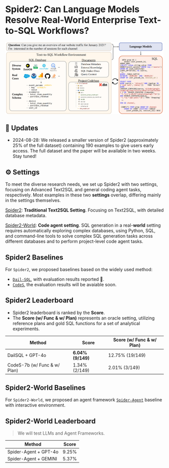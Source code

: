 # Spider2: Can Language Models Resolve Real-World Enterprise Text-to-SQL Workflows?

![Local Image](./assets/Spider2.png)

## 📢 Updates

- 2024-08-28: We released a smaller version of Spider2 (approximately 25% of the full dataset) containing 190 examples to give users early access. The full dataset and the paper will be available in two weeks. Stay tuned! 


## ⚙️ Settings

To meet the diverse research needs, we set up Spider2 with two settings, focusing on Advanced Text2SQL and general coding agent tasks, respectively. Most examples in these two **settings** overlap, differing mainly in the settings themselves.

[Spider2](https://github.com/xlang-ai/spider2/tree/main/spider2): **Traditional Text2SQL Setting**. Focusing on Text2SQL, with detailed database metadata.

[Spider2-World](https://github.com/xlang-ai/spider2/tree/main/spider2-world): **Code agent setting**. SQL generation in a real-**world** setting requires automatically exploring complex databases, using Python, SQL, and command-line tools to solve complex SQL generation tasks across different databases and to perform project-level code agent tasks.


## Spider2 Baselines

For `Spider2`, we proposed baselines based on the widely used method: 
- [`Dail-SQL`](https://github.com/xlang-ai/spider2/blob/main/spider2-baselines/DailSQL/README.md), with evaluation results reported :test_tube:.
- [`CodeS`](https://github.com/xlang-ai/spider2/tree/main/spider2-baselines/CodeS/README.md), the evaluation results will be avaiable soon.


## Spider2 Leaderboard

- Spider2 leaderboard is ranked by the **Score**. 
- The **Score (w/ Func & w/ Plan)** represents an oracle setting, utilizing reference plans and gold SQL functions for a set of analytical experiments.



| Method                  | Score   |    Score  (w/ Func & w/ Plan)     |
| -------------------------- | ---- | -------------------------
| DailSQL + GPT-4o |  **6.04% (9/149)** |   12.75% (19/149)        |
| CodeS-7b  (w/ Func & w/ Plan)        | 1.34% (2/149) |   2.01% (3/149)            |




## Spider2-World Baselines
For `Spider2-World`, we proposed an agent framework [`Spider-Agent`](https://github.com/xlang-ai/spider2/tree/main/spider-agent) baseline with interactive environment. 



## Spider2-World Leaderboard

> We will test LLMs and Agent Frameworks.


| Method                     | Score |
| -------------------------- | ---- |
| Spider-Agent + GPT-4o   | 9.25% |
| Spider-Agent + GEMINI   | 5.37% |
